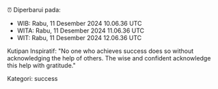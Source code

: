 ⏰ Diperbarui pada:
- WIB: Rabu, 11 Desember 2024 10.06.36 UTC
- WITA: Rabu, 11 Desember 2024 11.06.36 UTC
- WIT: Rabu, 11 Desember 2024 12.06.36 UTC

Kutipan Inspiratif:
"No one who achieves success does so without acknowledging the help of others. The wise and confident acknowledge this help with gratitude."


Kategori: success

